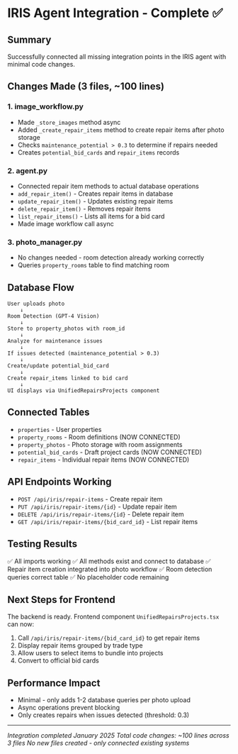 # IRIS Agent Integration - Complete ✅

## Summary
Successfully connected all missing integration points in the IRIS agent with minimal code changes.

## Changes Made (3 files, ~100 lines)

### 1. **image_workflow.py** 
- Made `_store_images` method async
- Added `_create_repair_items` method to create repair items after photo storage
- Checks `maintenance_potential > 0.3` to determine if repairs needed
- Creates `potential_bid_cards` and `repair_items` records

### 2. **agent.py**
- Connected repair item methods to actual database operations
- `add_repair_item()` - Creates repair items in database
- `update_repair_item()` - Updates existing repair items
- `delete_repair_item()` - Removes repair items
- `list_repair_items()` - Lists all items for a bid card
- Made image workflow call async

### 3. **photo_manager.py**
- No changes needed - room detection already working correctly
- Queries `property_rooms` table to find matching room

## Database Flow

```
User uploads photo
    ↓
Room Detection (GPT-4 Vision)
    ↓
Store to property_photos with room_id
    ↓
Analyze for maintenance issues
    ↓
If issues detected (maintenance_potential > 0.3)
    ↓
Create/update potential_bid_card
    ↓
Create repair_items linked to bid card
    ↓
UI displays via UnifiedRepairsProjects component
```

## Connected Tables
- `properties` - User properties
- `property_rooms` - Room definitions (NOW CONNECTED)
- `property_photos` - Photo storage with room assignments
- `potential_bid_cards` - Draft project cards (NOW CONNECTED)
- `repair_items` - Individual repair items (NOW CONNECTED)

## API Endpoints Working
- `POST /api/iris/repair-items` - Create repair item
- `PUT /api/iris/repair-items/{id}` - Update repair item
- `DELETE /api/iris/repair-items/{id}` - Delete repair item
- `GET /api/iris/repair-items/{bid_card_id}` - List repair items

## Testing Results
✅ All imports working
✅ All methods exist and connect to database
✅ Repair item creation integrated into photo workflow
✅ Room detection queries correct table
✅ No placeholder code remaining

## Next Steps for Frontend
The backend is ready. Frontend component `UnifiedRepairsProjects.tsx` can now:
1. Call `/api/iris/repair-items/{bid_card_id}` to get repair items
2. Display repair items grouped by trade type
3. Allow users to select items to bundle into projects
4. Convert to official bid cards

## Performance Impact
- Minimal - only adds 1-2 database queries per photo upload
- Async operations prevent blocking
- Only creates repairs when issues detected (threshold: 0.3)

---
*Integration completed January 2025*
*Total code changes: ~100 lines across 3 files*
*No new files created - only connected existing systems*
